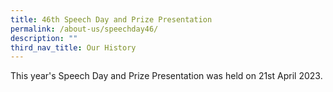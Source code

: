 ```yaml
---
title: 46th Speech Day and Prize Presentation
permalink: /about-us/speechday46/
description: ""
third_nav_title: Our History
---
```

This year's Speech Day and Prize Presentation was held on 21st April 2023.  

